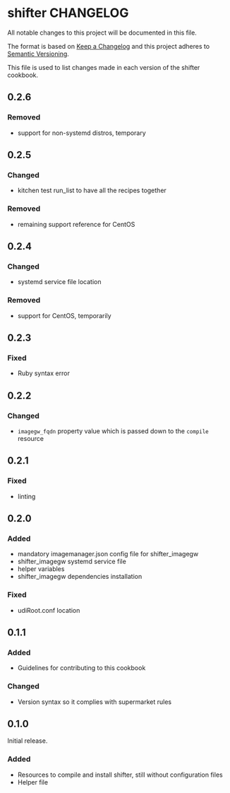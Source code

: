 # shifter CHANGELOG
All notable changes to this project will be documented in this file.

The format is based on [Keep a Changelog](http://keepachangelog.com/) and this project adheres to [Semantic Versioning](http://semver.org/).

This file is used to list changes made in each version of the shifter cookbook.

## 0.2.6

### Removed

- support for non-systemd distros, temporary

## 0.2.5

### Changed

- kitchen test run_list to have all the recipes together

### Removed

- remaining support reference for CentOS

## 0.2.4

### Changed

- systemd service file location

### Removed

- support for CentOS, temporarily

## 0.2.3

### Fixed

- Ruby syntax error

## 0.2.2

### Changed

- `imagegw_fqdn` property value which is passed down to the `compile` resource   

## 0.2.1

### Fixed

- linting

## 0.2.0

### Added

- mandatory imagemanager.json config file for shifter_imagegw
- shifter_imagegw systemd service file
- helper variables
- shifter_imagegw dependencies installation

### Fixed

- udiRoot.conf location

## 0.1.1

### Added

- Guidelines for contributing to this cookbook

### Changed

- Version syntax so it complies with supermarket rules

## 0.1.0

Initial release.

### Added

- Resources to compile and install shifter, still without configuration files
- Helper file
